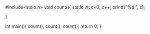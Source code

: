 #include<stdio.h>
void count(){
      static int c=0;
      c++;
      printf("%d  ", c);

}

int main(){
        count();
        count();
        count();
        return 0;
        }
